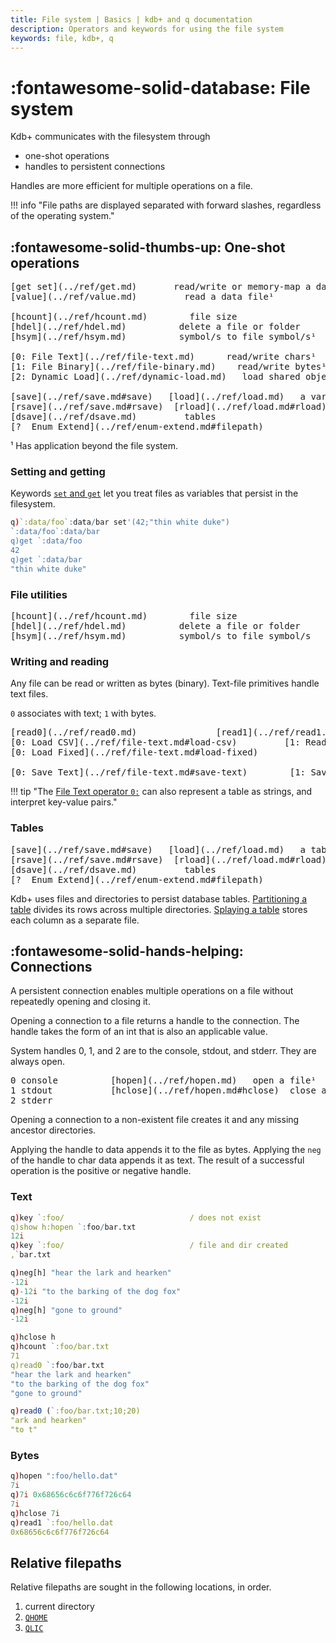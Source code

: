 ```yaml
---
title: File system | Basics | kdb+ and q documentation
description: Operators and keywords for using the file system
keywords: file, kdb+, q
---
```

# :fontawesome-solid-database: File system


Kdb+ communicates with the filesystem through

-   one-shot operations
-   handles to persistent connections

Handles are more efficient for multiple operations on a file.

!!! info "File paths are displayed separated with forward slashes, regardless of the operating system."


## :fontawesome-solid-thumbs-up: One-shot operations

<pre markdown="1" class="language-txt">
[get set](../ref/get.md)       read/write or memory-map a data file¹
[value](../ref/value.md)         read a data file¹

[hcount](../ref/hcount.md)        file size
[hdel](../ref/hdel.md)          delete a file or folder
[hsym](../ref/hsym.md)          symbol/s to file symbol/s¹

[0: File Text](../ref/file-text.md)      read/write chars¹       [read0](../ref/read0.md)  read chars¹
[1: File Binary](../ref/file-binary.md)    read/write bytes¹       [read1](../ref/read1.md)  read bytes¹
[2: Dynamic Load](../ref/dynamic-load.md)   load shared object

[save](../ref/save.md#save)   [load](../ref/load.md)   a variable
[rsave](../ref/save.md#rsave)  [rload](../ref/load.md#rload)  a splayed table
[dsave](../ref/dsave.md)         tables
[?  Enum Extend](../ref/enum-extend.md#filepath)
</pre>

¹ Has application beyond the file system.


### Setting and getting

Keywords [`set` and `get`](../ref/get.md) let you treat files as variables that persist in the filesystem.

```q
q)`:data/foo`:data/bar set'(42;"thin white duke")
`:data/foo`:data/bar
q)get `:data/foo
42
q)get `:data/bar
"thin white duke"
```


### File utilities

<pre markdown="1" class="language-txt">
[hcount](../ref/hcount.md)        file size
[hdel](../ref/hdel.md)          delete a file or folder
[hsym](../ref/hsym.md)          symbol/s to file symbol/s
</pre>


### Writing and reading

Any file can be read or written as bytes (binary).
Text-file primitives handle text files.

`0` associates with text; `1` with bytes.

<pre markdown="1" class="language-txt">
[read0](../ref/read0.md)               [read1](../ref/read1.md)
[0: Load CSV](../ref/file-text.md#load-csv)         [1: Read Binary](../ref/file-binary.md#read-binary)
[0: Load Fixed](../ref/file-text.md#load-fixed)

[0: Save Text](../ref/file-text.md#save-text)        [1: Save Binary](../ref/file-binary.md#save-binary)
</pre>

!!! tip "The [File Text operator `0:`](../ref/file-text.md) can also represent a table as strings, and interpret key-value pairs."


### Tables

<pre markdown="1" class="language-txt">
[save](../ref/save.md#save)   [load](../ref/load.md)   a table
[rsave](../ref/save.md#rsave)  [rload](../ref/load.md#rload)  a splayed table
[dsave](../ref/dsave.md)         tables
[?  Enum Extend](../ref/enum-extend.md#filepath)
</pre>

Kdb+ uses files and directories to persist database tables.
[Partitioning a table](../kb/partition.md) divides its rows across multiple directories.
[Splaying a table](../kb/splayed-tables.md) stores each column as a separate file.


## :fontawesome-solid-hands-helping: Connections

A persistent connection enables multiple operations on a file without repeatedly opening and closing it. 

Opening a connection to a file returns a handle to the connection. The handle takes the form of an int that is also an applicable value. 

System handles 0, 1, and 2 are to the console, stdout, and stderr.
They are always open.

<pre markdown="1" class="language-txt">
0 console          [hopen](../ref/hopen.md)   open a file¹
1 stdout           [hclose](../ref/hopen.md#hclose)  close a file¹
2 stderr
</pre>

Opening a connection to a non-existent file creates it and any missing ancestor directories.

Applying the handle to data appends it to the file as bytes.
Applying the `neg` of the handle to char data appends it as text. 
The result of a successful operation is the positive or negative handle.

### Text

```q
q)key `:foo/                            / does not exist
q)show h:hopen `:foo/bar.txt
12i
q)key `:foo/                            / file and dir created
,`bar.txt

q)neg[h] "hear the lark and hearken"
-12i
q)-12i "to the barking of the dog fox"
-12i
q)neg[h] "gone to ground"
-12i

q)hclose h
q)hcount `:foo/bar.txt
71
q)read0 `:foo/bar.txt
"hear the lark and hearken"
"to the barking of the dog fox"
"gone to ground"

q)read0 (`:foo/bar.txt;10;20)
"ark and hearken"
"to t"
```


### Bytes

```q
q)hopen ":foo/hello.dat"
7i
q)7i 0x68656c6c6f776f726c64
7i
q)hclose 7i
q)read1 `:foo/hello.dat
0x68656c6c6f776f726c64
```


## Relative filepaths

Relative filepaths are sought in the following locations, in order.

1.  current directory
1.  [`QHOME`](../basics/environment.md)
1.  [`QLIC`](../basics/environment.md)


